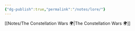 ```yaml
---
{"dg-publish":true,"permalink":"/notes/lore/"}
---
```


[[Notes/The Constellation Wars 🌍\|The Constellation Wars 🌍]]